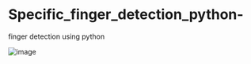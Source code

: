 # Specific_finger_detection_python-

 finger detection using python 


![image](https://user-images.githubusercontent.com/26451679/136775457-1c68238d-a141-4a02-a376-1513ffae4ee3.png)
